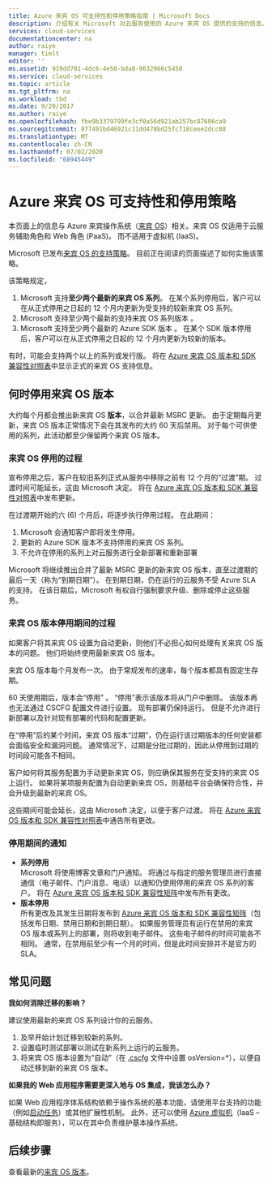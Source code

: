 ```yaml
---
title: Azure 来宾 OS 可支持性和停用策略指南 | Microsoft Docs
description: 介绍有关 Microsoft 对云服务使用的 Azure 来宾 OS 提供的支持的信息。
services: cloud-services
documentationcenter: na
author: raiye
manager: timlt
editor: ''
ms.assetid: 919dd781-4dc6-4e50-bda8-9632966c5458
ms.service: cloud-services
ms.topic: article
ms.tgt_pltfrm: na
ms.workload: tbd
ms.date: 9/20/2017
ms.author: raiye
ms.openlocfilehash: fbe9b3379799fe3cf0a56d921ab257bc87606ca9
ms.sourcegitcommit: 877491bd46921c11dd478bd25fc718ceee2dcc08
ms.translationtype: MT
ms.contentlocale: zh-CN
ms.lasthandoff: 07/02/2020
ms.locfileid: "68945449"
---
```

# <a name="azure-guest-os-supportability-and-retirement-policy"></a>Azure 来宾 OS 可支持性和停用策略
本页面上的信息与 Azure 来宾操作系统（[来宾 OS](cloud-services-guestos-update-matrix.md)）相关。来宾 OS 仅适用于云服务辅助角色和 Web 角色 (PaaS)。 而不适用于虚拟机 (IaaS)。

Microsoft 已发布[来宾 OS 的支持策略](https://support.microsoft.com/gp/azure-cloud-lifecycle-faq)。 目前正在阅读的页面描述了如何实施该策略。

该策略规定，

1. Microsoft 支持**至少两个最新的来宾 OS 系列**。 在某个系列停用后，客户可以在从正式停用之日起的 12 个月内更新为受支持的较新来宾 OS 系列。
2. Microsoft 支持至少两个最新的支持来宾 OS 系列版本  。
3. Microsoft 支持至少两个最新的 Azure SDK 版本  。 在某个 SDK 版本停用后，客户可以在从正式停用之日起的 12 个月内更新为较新的版本。

有时，可能会支持两个以上的系列或发行版。 将在 [Azure 来宾 OS 版本和 SDK 兼容性对照表](cloud-services-guestos-update-matrix.md)中显示正式的来宾 OS 支持信息。

## <a name="when-a-guest-os-version-is-retired"></a>何时停用来宾 OS 版本
大约每个月都会推出新来宾 OS **版本**，以合并最新 MSRC 更新。 由于定期每月更新，来宾 OS 版本正常情况下会在其发布的大约 60 天后禁用。 对于每个可供使用的系列，此活动都至少保留两个来宾 OS 版本。

### <a name="process-during-a-guest-os-family-retirement"></a>来宾 OS 停用的过程
宣布停用之后，客户在较旧系列正式从服务中移除之前有 12 个月的“过渡”期。 过渡时间可能延长，这由 Microsoft 决定。 将在 [Azure 来宾 OS 版本和 SDK 兼容性对照表](cloud-services-guestos-update-matrix.md)中发布更新。

在过渡期开始的六 (6) 个月后，将逐步执行停用过程。 在此期间：

1. Microsoft 会通知客户即将发生停用。
2. 更新的 Azure SDK 版本不支持停用的来宾 OS 系列。
3. 不允许在停用的系列上对云服务进行全新部署和重新部署

Microsoft 将继续推出合并了最新 MSRC 更新的新来宾 OS 版本，直至过渡期的最后一天（称为“到期日期”）。 在到期日期，仍在运行的云服务不受 Azure SLA 的支持。 在该日期后，Microsoft 有权自行强制要求升级、删除或停止这些服务。

### <a name="process-during-a-guest-os-version-retirement"></a>来宾 OS 版本停用期间的过程
如果客户将其来宾 OS 设置为自动更新，则他们不必担心如何处理有关来宾 OS 版本的问题。 他们将始终使用最新来宾 OS 版本。

来宾 OS 版本每个月发布一次。 由于常规发布的速率，每个版本都具有固定生存期。

60 天使用期后，版本会“停用”  。 “停用”表示该版本将从门户中删除。 该版本再也无法通过 CSCFG 配置文件进行设置。 现有部署仍保持运行。 但是不允许进行新部署以及针对现有部署的代码和配置更新。

在“停用”后的某个时间，来宾 OS 版本“过期”，仍在运行该过期版本的任何安装都会面临安全和漏洞问题。 通常情况下，过期是分批过期的，因此从停用到过期的时间段可能各不相同。

客户如何将其服务配置为手动更新来宾 OS，则应确保其服务在受支持的来宾 OS 上运行。 如果将某项服务配置为自动更新来宾 OS，则基础平台会确保符合性，并会升级到最新的来宾 OS。

这些期间可能会延长，这由 Microsoft 决定，以便于客户过渡。 将在 [Azure 来宾 OS 版本和 SDK 兼容性对照表](cloud-services-guestos-update-matrix.md)中通告所有更改。

### <a name="notifications-during-retirement"></a>停用期间的通知
* **系列停用** <br>Microsoft 将使用博客文章和门户通知。 将通过与指定的服务管理员进行直接通信（电子邮件、门户消息、电话）以通知仍使用停用的来宾 OS 系列的客户。 将在 [Azure 来宾 OS 版本和 SDK 兼容性矩阵](cloud-services-guestos-update-matrix.md)中发布所有更改。
* **版本停用** <br>所有更改及其发生日期将发布到 [Azure 来宾 OS 版本和 SDK 兼容性矩阵](cloud-services-guestos-update-matrix.md)（包括发布日期、禁用日期和到期日期）。 如果服务管理员有运行在禁用的来宾 OS 版本或系列上的部署，则将收到电子邮件。 这些电子邮件的时间可能各不相同。 通常，在禁用前至少有一个月的时间，但是此时间安排并不是官方的 SLA。

## <a name="frequently-asked-questions"></a>常见问题
**我如何消除迁移的影响？**

建议使用最新的来宾 OS 系列设计你的云服务。

1. 及早开始计划迁移到较新的系列。
2. 设置临时测试部署以测试在新系列上运行的云服务。
3. 将来宾 OS 版本设置为“自动”（在 [.cscfg](cloud-services-model-and-package.md#cscfg) 文件中设置 osVersion=*），以便自动迁移到新的来宾 OS 版本。

**如果我的 Web 应用程序需要更深入地与 OS 集成，我该怎么办？**

如果 Web 应用程序体系结构依赖于操作系统的基本功能，请使用平台支持的功能（例如[启动任务](cloud-services-startup-tasks.md)）或其他扩展性机制。 此外，还可以使用 [Azure 虚拟机](https://azure.microsoft.com/documentation/scenarios/virtual-machines/)（IaaS – 基础结构即服务），可以在其中负责维护基本操作系统。

## <a name="next-steps"></a>后续步骤
查看最新的[来宾 OS 版本](cloud-services-guestos-update-matrix.md)。
